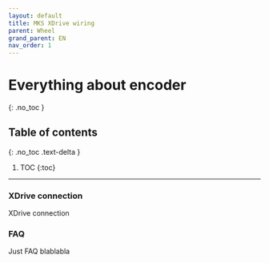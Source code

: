 ```yaml
---
layout: default
title: MKS XDrive wiring
parent: Wheel
grand_parent: EN
nav_order: 1
---
```


# Everything about encoder
{: .no_toc }

## Table of contents
{: .no_toc .text-delta }

1. TOC
   {:toc}

---
### XDrive connection
XDrive connection

### FAQ
Just FAQ blablabla